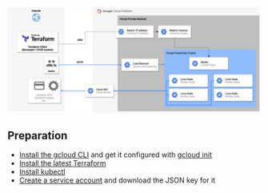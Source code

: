 ![](gcp.jpeg)

## Preparation
- [Install the gcloud CLI](https://cloud.google.com/sdk/downloads) and get it configured with [gcloud init](https://cloud.google.com/sdk/gcloud/reference/init)
- [Install the latest Terraform](https://www.terraform.io/intro/getting-started/install.html)
- [Install kubectl](https://kubernetes.io/docs/tasks/tools/)
- [Create a service account](https://cloud.google.com/iam/docs/creating-managing-service-account-keys) and download the JSON key for it
